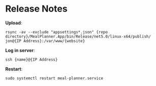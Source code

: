 
# Release Notes

**Upload**:

```
rsync -av --exclude "appsettings*.json" {repo directory}/MealPlanner.App/bin/Release/net5.0/linux-x64/publish/ jon@{IP Address}:/var/www/{website}
```

**Log in server**:

```
ssh {name}@{IP Address}
```

**Restart**:

```
sudo systemctl restart meal-planner.service
```

